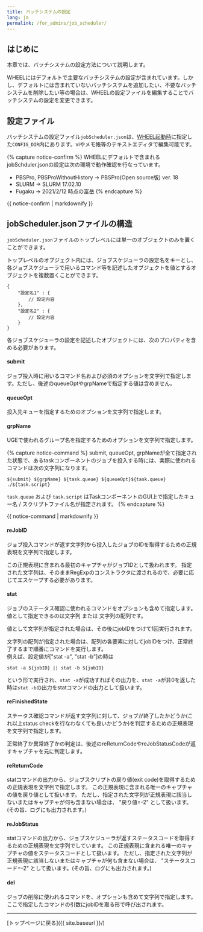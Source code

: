 ```yaml
---
title: バッチシステムの設定
lang: ja
permalink: /for_admins/job_scheduler/
---
```


## はじめに
本章では、バッチシステムの設定方法について説明します。

WHEELにはデフォルトで主要なバッチシステムの設定が含まれています。しかし、デフォルトには含まれていないバッチシステムを追加したい、不要なバッチシステムを削除したい等の場合は、WHEELの設定ファイルを編集することでバッチシステムの設定を変更できます。

## 設定ファイル
バッチシステムの設定ファイル`jobScheduler.json`は、[WHEEL起動時](../how_to_boot/#起動方法)に指定した`CONFIG_DIR`内にあります。viやメモ帳等のテキストエディタで編集可能です。

{% capture notice-confirm %}
WHEELにデフォルトで含まれるjobSchduler.jsonの設定は次の環境で動作確認を行なっています。
- PBSPro, PBSProWithoutHistory  -> PBSPro(Open source版) ver. 18
- SLURM -> SLURM 17.02.10
- Fugaku -> 2021/2/12 時点の富岳
{% endcapture %}
<div class="notice--info">
  {{ notice-confirm | markdownify }}
</div>

## jobScheduler.jsonファイルの構造
`jobScheduler.json`ファイルのトップレベルには単一のオブジェクトのみを置くことができます。

トップレベルのオブジェクト内には、ジョブスケジューラの設定名をキーとし、各ジョブスケジューラで用いるコマンド等を記述したオブジェクトを値とするオブジェクトを複数置くことができます。

```
{
    "設定名1" : {
        // 設定内容
    },
    "設定名2" : {
        // 設定内容
    }
}
```

各ジョブスケジューラの設定を記述したオブジェクトには、次のプロパティを含める必要があります。

#### submit
ジョブ投入時に用いるコマンド名および必須のオプションを文字列で指定します。ただし、後述のqueueOptやgrpNameで指定する値は含めません。

#### queueOpt
投入先キューを指定するためのオプションを文字列で指定します。

#### grpName
UGEで使われるグループ名を指定するためのオプションを文字列で指定します。

{% capture notice-command %}
submit, queueOpt, grpNameが全て指定された状態で、あるtaskコンポーネントのジョブを投入する時には、実際に使われるコマンドは次の文字列になります。

`${submit} ${grpName} ${task.queue} ${queueOpt}${task.queue} ./${task.script}`

`task.queue` および `task.script` はTaskコンポーネントのGUI上で指定したキュー名 / スクリプトファイル名が指定されます。
{% endcapture %}
<div class="notice--info">
  {{ notice-command | markdownify }}
</div>

#### reJobID
ジョブ投入コマンドが返す文字列から投入したジョブのIDを取得するための正規表現を文字列で指定します。

この正規表現に含まれる最初のキャプチャがジョブIDとして扱われます。
指定された文字列は、そのままRegExpのコンストラクタに渡されるので、必要に応じてエスケープする必要があります。

#### stat
ジョブのステータス確認に使われるコマンドをオプションも含めて指定します。
値として指定できるのは文字列 または 文字列の配列です。

値として文字列が指定された場合は、その後にjobIDをつけて1回実行されます。

文字列の配列が指定された場合は、配列の各要素に対してjobIDをつけ、正常終了するまで順番にコマンドを実行します。  
例えば、設定値が["stat -a", "stat -b"]の時は

`stat -a ${jobID} || stat -b ${jobID}`

という形で実行され、`stat -a`が成功すればその出力を、`stat -a`が非0を返した時は`stat -b`の出力をstatコマンドの出力として扱います。

#### reFinishedState
ステータス確認コマンドが返す文字列に対して、ジョブが終了したかどうか(これ以上status checkを行なわなくても良いかどうか)を判定するための正規表現を文字列で指定します。

正常終了か異常終了かの判定は、後述のreReturnCodeやreJobStatusCodeが返すキャプチャを元に判定します。

#### reReturnCode
statコマンドの出力から、ジョブスクリプトの戻り値(exit code)を取得するための正規表現を文字列で指定します。
この正規表現に含まれる唯一のキャプチャの値を戻り値として扱います。
ただし、指定された文字列が正規表現に該当しないまたはキャプチャが何も含まない場合は、 "戻り値=-2" として扱います。(その旨、ログにも出力されます。)

#### reJobStatus
statコマンドの出力から、ジョブスケジューラが返すステータスコードを取得するための正規表現を文字列でしています。
この正規表現に含まれる唯一のキャプチャの値をステータスコードとして扱います。
ただし、指定された文字列が正規表現に該当しないまたはキャプチャが何も含まない場合は、 "ステータスコード=-2" として扱います。(その旨、ログにも出力されます。)

#### del
ジョブの削除に使われるコマンドを、オプションも含めて文字列で指定します。
ここで指定したコマンドの引数にjobIDを取る形で呼び出されます。


--------
[トップページに戻る]({{ site.baseurl }}/)

